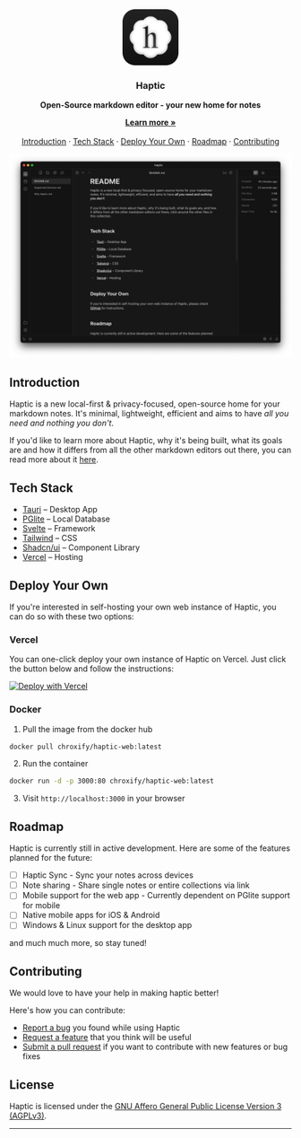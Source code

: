 <!-- Header -->
<div align="center" style="margin-top: 120px">
  <a href="https://haptic.md/app">
    <img
      src="./.github/assets/icon.svg"
      alt="Haptic"
      height="100"
    />
  </a>

  <h3 align="center">Haptic
  </h3>
  <b>
    Open-Source markdown editor - your new home for notes
  </b>
</div>

<!-- TOC -->
<p align="center">
    <a href="https://haptic.md"><strong>Learn more »</strong></a>
    <br />
    <br />
    <a href="https://github.com/chroxify/haptic/tree/main#introduction">Introduction</a>
    ·
    <a href="https://github.com/chroxify/haptic/tree/main#tech-stack">Tech Stack</a>
    ·
    <a href="https://github.com/chroxify/haptic/tree/main#deploy-your-own">Deploy Your Own</a>
    ·
    <a href="https://github.com/chroxify/haptic/tree/main#roadmap">Roadmap</a>
    ·
    <a href="https://github.com/chroxify/haptic/tree/main#contributing">Contributing</a>
  </p>
</p>

<p>
    <a href="https://haptic.md/app">
      <picture>
        <source media="(prefers-color-scheme: dark)" srcset="./.github/assets/haptic-dark.png">
        <source media="(prefers-color-scheme: light)" srcset="./.github/assets/haptic-light.png">
        <img alt="Haptic" src="./.github/assets/haptic-dark.png">
      </picture>
    </a>
</p>

## Introduction

Haptic is a new local-first & privacy-focused, open-source home for your markdown notes. It's minimal, lightweight, efficient and aims to have _all you need and nothing you don't_.

If you'd like to learn more about Haptic, why it's being built, what its goals are and how it differs from all the other markdown editors out there, you can read more about it [here](https://haptic.md/app).

## Tech Stack

- [Tauri](https://tauri.app/) – Desktop App
- [PGlite](https://pglite.dev/) – Local Database
- [Svelte](https://kit.svelte.dev/) – Framework
- [Tailwind](https://tailwindcss.com/) – CSS
- [Shadcn/ui](https://www.shadcn-svelte.com/) – Component Library
- [Vercel](https://vercel.com/) – Hosting

## Deploy Your Own

If you're interested in self-hosting your own web instance of Haptic, you can do so with these two options:

### Vercel

You can one-click deploy your own instance of Haptic on Vercel. Just click the button below and follow the instructions:

[![Deploy with Vercel](https://vercel.com/button)](https://vercel.com/new/clone?repository-url=https://github.com/chroxify/haptic&project-name=haptic-web&repository-name=haptic-web&root-directory=apps/web)

### Docker

1. Pull the image from the docker hub

```bash
docker pull chroxify/haptic-web:latest
```

2. Run the container

```bash
docker run -d -p 3000:80 chroxify/haptic-web:latest
```

3. Visit `http://localhost:3000` in your browser

## Roadmap

Haptic is currently still in active development. Here are some of the features planned for the future:

- [ ] Haptic Sync - Sync your notes across devices
- [ ] Note sharing - Share single notes or entire collections via link
- [ ] Mobile support for the web app - Currently dependent on PGlite support for mobile
- [ ] Native mobile apps for iOS & Android
- [ ] Windows & Linux support for the desktop app

and much much more, so stay tuned!

## Contributing

We would love to have your help in making haptic better!

Here's how you can contribute:

- [Report a bug](https://github.com/chroxify/haptic/issues/new?labels=bug) you found while using Haptic
- [Request a feature](https://github.com/chroxify/haptic/issues/new?labels=enhancement) that you think will be useful
- [Submit a pull request](https://github.com/chroxify/haptic/pulls) if you want to contribute with new features or bug fixes

## License

Haptic is licensed under the [GNU Affero General Public License Version 3 (AGPLv3)](https://github.com/chroxify/haptic/blob/main/LICENSE).

---

